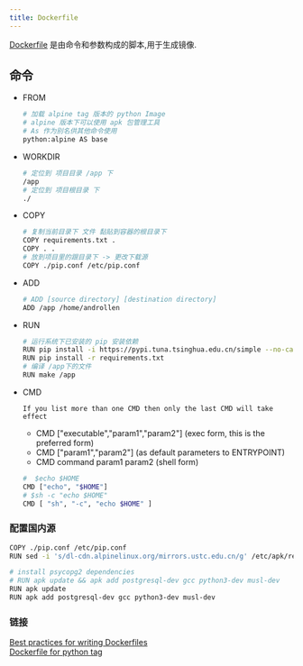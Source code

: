 ```yaml
---
title: Dockerfile
---
```


[Dockerfile](https://docs.docker.com/engine/reference/builder/) 是由命令和参数构成的脚本,用于生成镜像.  

## 命令

- FROM

  ```sh
  # 加载 alpine tag 版本的 python Image
  # alpine 版本下可以使用 apk 包管理工具
  # As 作为别名供其他命令使用
  python:alpine AS base
  ```

- WORKDIR

  ```sh
  # 定位到 项目目录 /app 下
  /app
  # 定位到 项目根目录 下
  ./
  ```

- COPY

  ```sh
  # 复制当前目录下 文件 黏贴到容器的根目录下
  COPY requirements.txt .
  COPY . .
  # 放到项目里的跟目录下 -> 更改下载源
  COPY ./pip.conf /etc/pip.conf
  ```

- ADD  

  ```sh
  # ADD [source directory] [destination directory]
  ADD /app /home/androllen
  ```

- RUN

  ```sh
  # 运行系统下已安装的 pip 安装依赖
  RUN pip install -i https://pypi.tuna.tsinghua.edu.cn/simple --no-cache-dir -r requirements.txt
  RUN pip install -r requirements.txt
  # 编译 /app下的文件
  RUN make /app
  ```

- CMD

  `If you list more than one CMD then only the last CMD will take effect`
  - CMD ["executable","param1","param2"] (exec form, this is the preferred form)
  - CMD ["param1","param2"] (as default parameters to ENTRYPOINT)
  - CMD command param1 param2 (shell form)

  ```sh
  #  $echo $HOME
  CMD ["echo", "$HOME"]
  # $sh -c "echo $HOME"
  CMD [ "sh", "-c", "echo $HOME" ]
  ```

### 配置国内源

  ```sh
  COPY ./pip.conf /etc/pip.conf
  RUN sed -i 's/dl-cdn.alpinelinux.org/mirrors.ustc.edu.cn/g' /etc/apk/repositories

  # install psycopg2 dependencies
  # RUN apk update && apk add postgresql-dev gcc python3-dev musl-dev
  RUN apk update
  RUN apk add postgresql-dev gcc python3-dev musl-dev
  ```

### 链接

[Best practices for writing Dockerfiles](https://docs.docker.com/develop/develop-images/dockerfile_best-practices)  
[Dockerfile for python tag](https://hub.docker.com/_/python)
